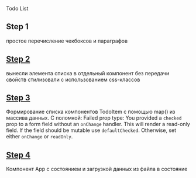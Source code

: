 Todo List

## Step 1
простое перечисление чекбоксов и параграфов

## [Step 2](https://github.com/alexandra-rm/react-hbr/pull/1)
вынесли элемента списка в отдельный компонент без передачи свойств
стилизовали с использованием css-классов

## [Step 3](https://github.com/alexandra-rm/react-hbr/pull/2)
Формирование списка компонентов TodoItem с помощью map() из массива данных.
С поломкой: Failed prop type: You provided a `checked` prop to a form field without an `onChange` handler.
This will render a read-only field. If the field should be mutable use `defaultChecked`. Otherwise, set either `onChange` or `readOnly`.

## [Step 4](https://github.com/alexandra-rm/react-hbr/pull/3)
Компонент App с состоянием и загрузкой данных из файла в состояние


